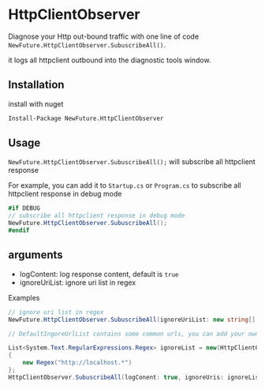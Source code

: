 # HttpClientObserver

Diagnose your Http out-bound traffic with one line of code `NewFuture.HttpClientObserver.SubuscribeAll()`.

it logs all httpclient outbound into the diagnostic tools window.

## Installation

install with nuget

```bash
Install-Package NewFuture.HttpClientObserver
```

## Usage

`NewFuture.HttpClientObserver.SubuscribeAll();` will subscribe all httpclient response

For example, you can add it to `Startup.cs` or `Program.cs` to subscribe all httpclient response in debug mode

```csharp
#if DEBUG
// subscribe all httpclient response in debug mode
NewFuture.HttpClientObserver.SubuscribeAll();
#endif
```

## arguments

-   logContent: log response content, default is `true`
-   ignoreUriList: ignore uri list in regex

Examples

```csharp
// ignore uri list in regex
NewFuture.HttpClientObserver.SubuscribeAll(ignoreUriList: new string[] { "http://localhost:5000/api/.*" });
```

```csharp
// DefaultIngoreUrlList contains some common urls, you can add your own

List<System.Text.RegularExpressions.Regex> ignoreList = new(HttpClientObserver.DefaultIngoreUrlList)
{
    new Regex("http://localhost.*")
};
HttpClientObserver.SubuscribeAll(logConent: true, ignoreUris: ignoreList);
```
